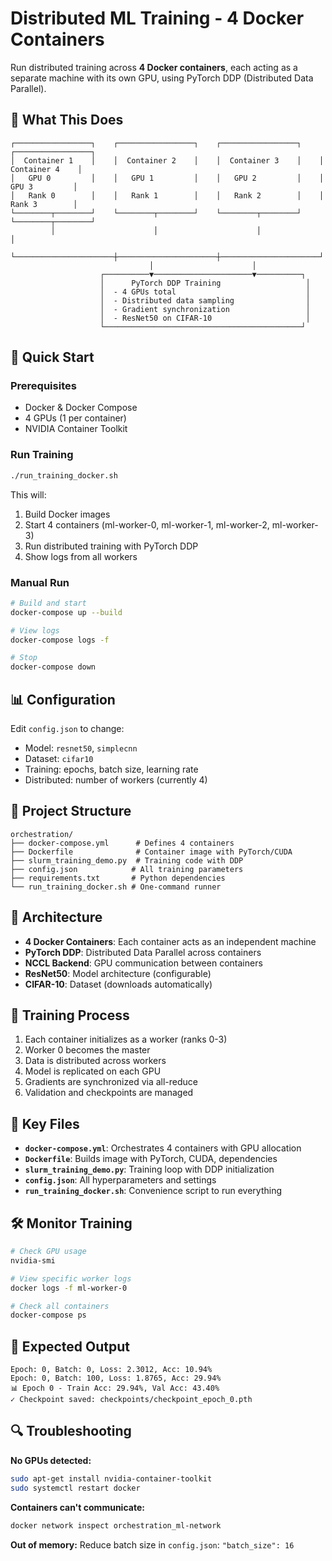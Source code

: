 # Distributed ML Training - 4 Docker Containers

Run distributed training across **4 Docker containers**, each acting as a separate machine with its own GPU, using PyTorch DDP (Distributed Data Parallel).

## 🎯 What This Does

```
┌─────────────────┐    ┌─────────────────┐    ┌─────────────────┐    ┌─────────────────┐
│  Container 1    │    │  Container 2    │    │  Container 3    │    │  Container 4    │
│   GPU 0         │    │   GPU 1         │    │   GPU 2         │    │   GPU 3         │
│   Rank 0        │    │   Rank 1        │    │   Rank 2        │    │   Rank 3        │
└────────┬────────┘    └────────┬────────┘    └────────┬────────┘    └────────┬────────┘
         │                      │                      │                      │
         └──────────────────────┼──────────────────────┼──────────────────────┘
                               │                      │
                    ┌──────────▼──────────────────────▼──────────┐
                    │      PyTorch DDP Training                   │
                    │  - 4 GPUs total                             │
                    │  - Distributed data sampling                │
                    │  - Gradient synchronization                 │
                    │  - ResNet50 on CIFAR-10                     │
                    └────────────────────────────────────────────┘
```

## 🚀 Quick Start

### Prerequisites
- Docker & Docker Compose
- 4 GPUs (1 per container)
- NVIDIA Container Toolkit

### Run Training
```bash
./run_training_docker.sh
```

This will:
1. Build Docker images
2. Start 4 containers (ml-worker-0, ml-worker-1, ml-worker-2, ml-worker-3)
3. Run distributed training with PyTorch DDP
4. Show logs from all workers

### Manual Run
```bash
# Build and start
docker-compose up --build

# View logs
docker-compose logs -f

# Stop
docker-compose down
```

## 📊 Configuration

Edit `config.json` to change:
- Model: `resnet50`, `simplecnn`
- Dataset: `cifar10`
- Training: epochs, batch size, learning rate
- Distributed: number of workers (currently 4)

## 📁 Project Structure

```
orchestration/
├── docker-compose.yml      # Defines 4 containers
├── Dockerfile              # Container image with PyTorch/CUDA
├── slurm_training_demo.py  # Training code with DDP
├── config.json            # All training parameters
├── requirements.txt       # Python dependencies
└── run_training_docker.sh # One-command runner
```

## 🧠 Architecture

- **4 Docker Containers**: Each container acts as an independent machine
- **PyTorch DDP**: Distributed Data Parallel across containers
- **NCCL Backend**: GPU communication between containers
- **ResNet50**: Model architecture (configurable)
- **CIFAR-10**: Dataset (downloads automatically)

## 📝 Training Process

1. Each container initializes as a worker (ranks 0-3)
2. Worker 0 becomes the master
3. Data is distributed across workers
4. Model is replicated on each GPU
5. Gradients are synchronized via all-reduce
6. Validation and checkpoints are managed

## 🔧 Key Files

- **`docker-compose.yml`**: Orchestrates 4 containers with GPU allocation
- **`Dockerfile`**: Builds image with PyTorch, CUDA, dependencies
- **`slurm_training_demo.py`**: Training loop with DDP initialization
- **`config.json`**: All hyperparameters and settings
- **`run_training_docker.sh`**: Convenience script to run everything

## 🛠️ Monitor Training

```bash
# Check GPU usage
nvidia-smi

# View specific worker logs
docker logs -f ml-worker-0

# Check all containers
docker-compose ps
```

## 🎯 Expected Output

```
Epoch: 0, Batch: 0, Loss: 2.3012, Acc: 10.94%
Epoch: 0, Batch: 100, Loss: 1.8765, Acc: 29.94%
📊 Epoch 0 - Train Acc: 29.94%, Val Acc: 43.40%
✓ Checkpoint saved: checkpoints/checkpoint_epoch_0.pth
```

## 🔍 Troubleshooting

**No GPUs detected:**
```bash
sudo apt-get install nvidia-container-toolkit
sudo systemctl restart docker
```

**Containers can't communicate:**
```bash
docker network inspect orchestration_ml-network
```

**Out of memory:**
Reduce batch size in `config.json`: `"batch_size": 16`
